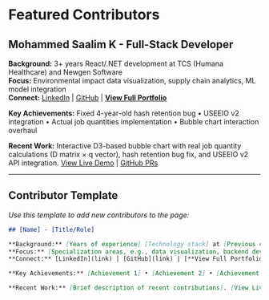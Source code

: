# Featured Contributors

## Mohammed Saalim K - Full-Stack Developer

**Background:** 3+ years React/.NET development at TCS (Humana Healthcare) and Newgen Software  
**Focus:** Environmental impact data visualization, supply chain analytics, ML model integration  
**Connect:** [LinkedIn](https://www.linkedin.com/in/mohammed-saalim/) | [GitHub](https://github.com/mohammed-saalim) | [**View Full Portfolio**](../portfolio/saalim/)

**Key Achievements:** Fixed 4-year-old hash retention bug • USEEIO v2 integration • Actual job quantities implementation • Bubble chart interaction overhaul

**Recent Work:** Interactive D3-based bubble chart with real job quantity calculations (D matrix × q vector), hash retention bug fix, and USEEIO v2 API integration. [View Live Demo](../../charts/bubble/#state=IL) | [GitHub PRs](https://github.com/ModelEarth/io/pulls?q=is%3Apr+author%3Amohammed-saalim)

---

## Contributor Template

*Use this template to add new contributors to the page:*

```markdown
## [Name] - [Title/Role]

**Background:** [Years of experience] [Technology stack] at [Previous companies/roles]  
**Focus:** [Specialization areas, e.g., data visualization, backend development, etc.]  
**Connect:** [LinkedIn](link) | [GitHub](link) | [**View Full Portfolio**](link) *(optional)*

**Key Achievements:** [Achievement 1] • [Achievement 2] • [Achievement 3] • [Achievement 4]

**Recent Work:** [Brief description of recent contributions]. [View Live Demo](link) | [GitHub PRs](link) *(optional)*
```

